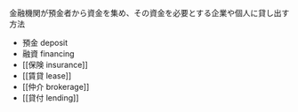 金融機関が預金者から資金を集め、その資金を必要とする企業や個人に貸し出す方法
- 預金 deposit
- 融資 financing
- [[保険 insurance]]
- [[賃貸 lease]]
- [[仲介 brokerage]]
- [[貸付 lending]]